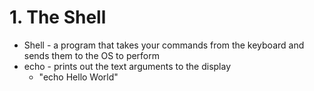 # 1. The Shell 
* Shell - a program that takes your commands from the keyboard and sends them to the OS to perform
* echo - prints out the text arguments to the display
    * "echo Hello World"